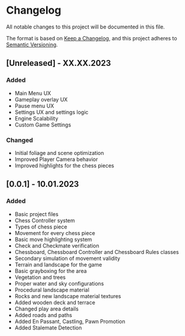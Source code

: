# Changelog

All notable changes to this project will be documented in this file.

The format is based on [Keep a Changelog](https://keepachangelog.com/en/1.0.0/),
and this project adheres to [Semantic Versioning](https://semver.org/spec/v2.0.0.html).

## [Unreleased] - XX.XX.2023

### Added
- Main Menu UX
- Gameplay overlay UX
- Pause menu UX
- Settings UX and settings logic
- Engine Scalability
- Custom Game Settings

### Changed 

- Initial foliage and scene optimization 
- Improved Player Camera behavior
- Improved highlights for the chess pieces
  
## [0.0.1] - 10.01.2023

### Added 

- Basic project files
- Chess Controller system
- Types of chess piece
- Movement for every chess piece
- Basic move highlighting system
- Check and Checkmate verification
- Chessboard, Chessboard Controller and Chessboard Rules classes
- Secondary simulation of movement validity
- Terrain and landscape for the game
- Basic grayboxing for the area
- Vegetation and trees
- Proper water and sky configurations
- Procedural landscape material 
- Rocks and new landscape material textures
- Added wooden deck and terrace 
- Changed play area details
- Added roads and paths
- Added En Passant, Castling, Pawn Promotion 
- Added Stalemate Detection
